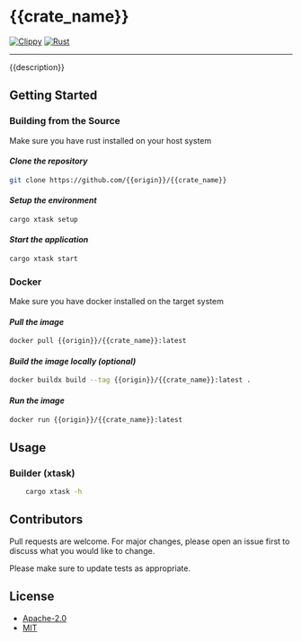 # {{crate_name}}

[![Clippy](https://github.com/{{origin}}/{{crate_name}}/actions/workflows/clippy.yml/badge.svg)](https://github.com/{{origin}}/{{crate_name}}/actions/workflows/clippy.yml)
[![Rust](https://github.com/{{origin}}/{{crate_name}}/actions/workflows/rust.yml/badge.svg)](https://github.com/{{origin}}/{{crate_name}}/actions/workflows/rust.yml)

***

{{description}}

## Getting Started

### Building from the Source

Make sure you have rust installed on your host system

#### *Clone the repository*

```bash
git clone https://github.com/{{origin}}/{{crate_name}}
```

#### *Setup the environment*

```bash
cargo xtask setup
```

#### *Start the application*

```bash
cargo xtask start
```

### Docker

Make sure you have docker installed on the target system

#### *Pull the image*

```bash
docker pull {{origin}}/{{crate_name}}:latest
```

#### *Build the image locally (optional)*

```bash
docker buildx build --tag {{origin}}/{{crate_name}}:latest .
```

#### *Run the image*

```bash
docker run {{origin}}/{{crate_name}}:latest
```

## Usage

### Builder (xtask)

```bash
    cargo xtask -h 
```

## Contributors

Pull requests are welcome. For major changes, please open an issue first to discuss what you would like to change.

Please make sure to update tests as appropriate.

## License

- [Apache-2.0](https://choosealicense.com/licenses/apache-2.0/)
- [MIT](https://choosealicense.com/licenses/mit/)
